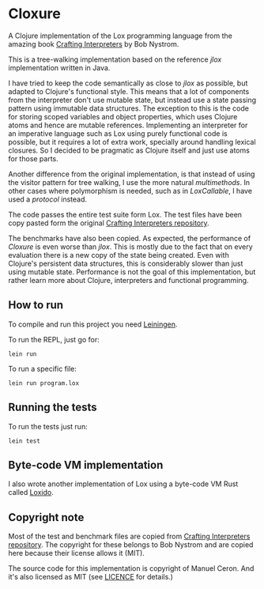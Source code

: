 # Cloxure

A Clojure implementation of the Lox programming language from the amazing book
[Crafting Interpreters](https://craftinginterpreters.com/) by Bob Nystrom.

This is a tree-walking implementation based on the reference *jlox* 
implementation written in Java.

I have tried to keep the code semantically as close to *jlox* as possible, but
adapted to Clojure's functional style. This means that a lot of components from
the interpreter don't use mutable state, but instead use a state passing
pattern using immutable data structures. The exception to this is the code for
storing scoped variables and object properties, which uses Clojure atoms and
hence are mutable references. Implementing an interpreter for an imperative
language such as Lox using purely functional code is possible, but it requires
a lot of extra work, specially around handling lexical closures. So I decided
to be pragmatic as Clojure itself and just use atoms for those parts.

Another difference from the original implementation, is that instead of using
the visitor pattern for tree walking, I use the more natural *multimethods*. In
other cases where polymorphism is needed, such as in *LoxCallable*, I have used
a *protocol* instead.

The code passes the entire test suite form Lox. The test files have been copy
pasted form the original [Crafting Interpreters
repository](https://github.com/munificent/craftinginterpreters).

The benchmarks have also been copied. As expected, the performance of *Cloxure*
is even worse than *jlox*. This is mostly due to the fact that on every
evaluation there is a new copy of the state being created. Even with Clojure's
persistent data structures, this is considerably slower than just using mutable
state. Performance is not the goal of this implementation, but rather learn
more about Clojure, interpreters and functional programming.

## How to run

To compile and run this project you need 
[Leiningen](https://leiningen.org/).

To run the REPL, just go for:

```
lein run
```

To run a specific file:

```
lein run program.lox
```

## Running the tests

To run the tests just run:

```
lein test
```

## Byte-code VM implementation

I also wrote another implementation of Lox using a byte-code VM Rust called
[Loxido](https://github.com/ceronman/loxido).

## Copyright note

Most of the test and benchmark files are copied from [Crafting Interpreters
repository](https://github.com/munificent/craftinginterpreters). The copyright
for these belongs to Bob Nystrom and are copied here because their license
allows it (MIT).

The source code for this implementation is copyright of Manuel Ceron.
And it's also licensed as MIT (see [LICENCE](LICENSE) for details.)